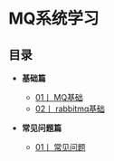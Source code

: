 # MQ系统学习



## 目录

-  **基础篇**
   - [01丨 MQ基础 ](./MQ基础篇.md)
   - [02丨 rabbitmq基础 ](./rabbitmq.md)

-  **常见问题篇**
   - [01丨 常见问题 ](./MQ常见面试题.md)